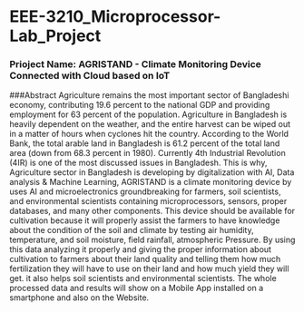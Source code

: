 # EEE-3210_Microprocessor-Lab_Project
### Prioject Name: AGRISTAND - Climate Monitoring Device Connected with Cloud based on IoT

###Abstract
Agriculture remains the most important sector of Bangladeshi economy, contributing 19.6 percent to the national GDP and providing employment for 63 percent of the population. Agriculture in Bangladesh is heavily dependent on the weather, and the entire harvest can be wiped out in a matter of hours when cyclones hit the country. According to the World Bank, the total arable land in Bangladesh is 61.2 percent of the total land area (down from 68.3 percent in 1980). Currently 4th Industrial Revolution (4IR) is one of the most discussed issues in Bangladesh. This is why, Agriculture sector in Bangladesh is developing by digitalization with AI, Data analysis & Machine Learning,
AGRISTAND is a climate monitoring device by uses AI and microelectronics groundbreaking for farmers, soil scientists, and environmental scientists containing microprocessors, sensors, proper databases, and many other components. This device should be available for cultivation because it will properly assist the farmers to have knowledge about the condition of the soil and climate by testing air humidity, temperature, and soil moisture, field rainfall, atmospheric Pressure. By using this data analyzing it properly and giving the proper information about cultivation to farmers about their land quality and telling them how much fertilization they will have to use on their land and how much yield they will get. it also helps soil scientists and environmental scientists. The whole processed data and results will show on a Mobile App installed on a smartphone and also on the Website.
